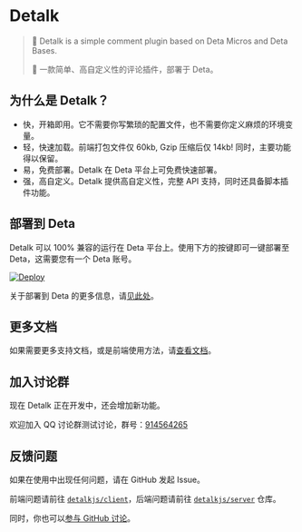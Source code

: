 # Detalk

> 🎉 Detalk is a simple comment plugin based on Deta Micros and Deta Bases.
> 
> 🎉 一款简单、高自定义性的评论插件，部署于 Deta。

## 为什么是 Detalk？

- 快，开箱即用。它不需要你写繁琐的配置文件，也不需要你定义麻烦的环境变量。
- 轻，快速加载。前端打包文件仅 60kb, Gzip 压缩后仅 14kb! 同时，主要功能得以保留。
- 易，免费部署。Detalk 在 Deta 平台上可免费快速部署。
- 强，高自定义。Detalk 提供高自定义性，完整 API 支持，同时还具备脚本插件功能。

## 部署到 Deta

Detalk 可以 100% 兼容的运行在 Deta 平台上。使用下方的按键即可一键部署至 Deta，这需要您有一个 Deta 账号。

[![Deploy](https://button.deta.dev/1/svg)](https://go.deta.dev/deploy?repo=https://github.com/detalkjs/server)

关于部署到 Deta 的更多信息，请[见此处](https://detalk.js.org/server/one-click.html)。

## 更多文档

如果需要更多支持文档，或是前端使用方法，请[查看文档](https://detalk.js.org/)。

## 加入讨论群

现在 Detalk 正在开发中，还会增加新功能。

欢迎加入 QQ 讨论群测试讨论，群号：[914564265](https://detalk.js.org/start.html#%E5%8A%A0%E5%85%A5%E8%AE%A8%E8%AE%BA%E7%BE%A4)

## 反馈问题

如果在使用中出现任何问题，请在 GitHub 发起 Issue。

前端问题请前往 [`detalkjs/client`](https://github.com/detalkjs/client)，后端问题请前往 [`detalkjs/server`](https://github.com/detalkjs/client) 仓库。

同时，你也可以[参与 GitHub 讨论](https://github.com/orgs/detalkjs/discussions)。
